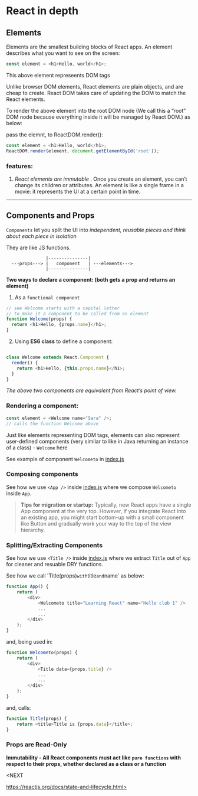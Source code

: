 # React in depth

## Elements
Elements are the smallest building blocks of React apps.
An element describes what you want to see on the screen:

```js 
const element = <h1>Hello, world</h1>;
```

This above element represeents DOM tags

Unlike browser DOM elements, React elements are plain objects, and are cheap to create. React DOM takes care of updating the DOM to match the React elements.

To render the above element into the root DOM node (We call this a “root” DOM node because everything inside it will be managed by React DOM.) as below:

> <div id="root"></div>

pass the elemnt, to ReactDOM.render():

```js
const element = <h1>Hello, world</h1>;
ReactDOM.render(element, document.getElementById('root'));
```

### features:
1. *React elements are immutable* . Once you create an element, you can’t change its children or attributes. An element is like a single frame in a movie: it represents the UI at a certain point in time.

---

## Components and Props

`Components` let you split the UI into *independent, reusable pieces and think about each piece in isolation* 

They are like JS functions.

```
               |---------------|
  ---props---> |   component   | ---elements--->
               |---------------|
```

**Two ways to declare a component: (both gets a prop and returns an element)**

1. As a `functional component`
```js
// see Welcome starts with a capital letter
// to make it a component to be called from an element
function Welcome(props) {
  return <h1>Hello, {props.name}</h1>;
}

```
2. Using **ES6 class** to define a component:
```js

class Welcome extends React.Component {
  render() {
    return <h1>Hello, {this.props.name}</h1>;
  }
}
```

*The above two components are equivalent from React’s point of view.*

### Rendering a component:

```js
const element = <Welcome name="Sara" />;
// calls the function Welcome above
```

Just like elements representing DOM tags, elements can also represent user-defined components (very similar to like in Java returning an instance of a class) - `Welcome` here

See example of component `Welcometo` in [index.js](index.js)

### Composing components

See how we use `<App />` inside [index.js](index.js) where we compose `Welcometo` inside `App`.

> **Tips for migration or startup:** Typically, new React apps have a single App component at the very top. However, if you integrate React into an existing app, you might start bottom-up with a small component like Button and gradually work your way to the top of the view hierarchy.

### Splitting/Extracting Components

See how we use `<Title />` inside [index.js](index.js) where we extract `Title` out of `App` for cleaner and resuable DRY functions.

See how we call 'Title(props)` with `title` and `name` as below:
```js
function App() {
    return (
        <div>
            <Welcometo title="Learning React" name="Hello club 1" />
            ...
            ...
        </div>
    );
}
```
and, being used in:
```js
function Welcometo(props) {
    return (
        <div>
            <Title data={props.title} />
            ...
            ...
        </div>
    );
}
```
and, calls:
```js
function Title(props) {
    return <title>Title is {props.data}</title>;
}
```
### Props are Read-Only

**Immutability - All React components must act like `pure functions` with respect to their props, whether declared as a class or a function**

<NEXT

https://reactjs.org/docs/state-and-lifecycle.html>